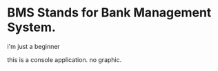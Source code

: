 # BMS Stands for Bank Management System. 

i'm just a beginner

this is a console application. no graphic.


